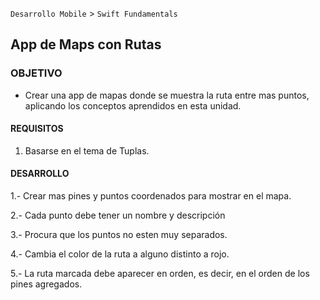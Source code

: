  

`Desarrollo Mobile` > `Swift Fundamentals`
	
## App de Maps con Rutas

### OBJETIVO 

- Crear una app de mapas donde se muestra la ruta entre mas puntos, aplicando los conceptos aprendidos en esta unidad.


#### REQUISITOS 

1. Basarse en el tema de Tuplas.

#### DESARROLLO

1.- Crear mas pines y puntos coordenados para mostrar en el mapa.

2.- Cada punto debe tener un nombre y descripción

3.- Procura que los puntos no esten muy separados.

4.- Cambia el color de la ruta a alguno distinto a rojo.

5.- La ruta marcada debe aparecer en orden, es decir, en el orden de los pines agregados.